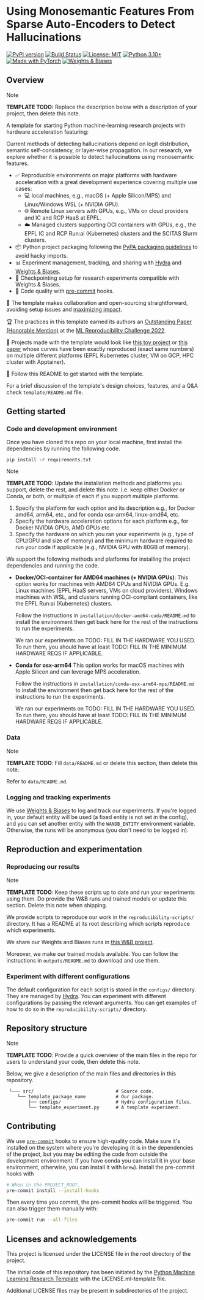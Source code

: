 # Using Monosemantic Features From Sparse Auto-Encoders to Detect Hallucinations

[![PyPI version](https://img.shields.io/pypi/v/sae-lens)](https://pypi.org/project/sae-lens/)
[![Build Status](https://github.com/manik-sethi/hallucination-circuits/actions/workflows/ci.yml/badge.svg)](https://github.com/manik-sethi/hallucination-circuits/actions)
[![License: MIT](https://img.shields.io/badge/License-MIT-yellow.svg)](LICENSE)
[![Python 3.10+](https://img.shields.io/badge/python-3.10%2B-blue.svg)](https://www.python.org/)
[![Made with PyTorch](https://img.shields.io/badge/PyTorch-%23EE4C2C.svg?logo=pytorch&logoColor=white)](https://pytorch.org/)
[![Weights & Biases](https://img.shields.io/badge/Weights%20&%20Biases-FFBE00?logo=weightsandbiases&logoColor=black)](https://wandb.ai/)


## Overview

> [!NOTE]
> **TEMPLATE TODO:**
> Replace the description below with a description of your project, then delete this note.

A template for starting Python machine-learning research
projects with hardware acceleration featuring:

Current methods of detecting hallucinations depend on logit distribution, semantic self-consistency, or layer-wise propagation.
In our research, we explore whether it is possible to detect hallucinations using monosemantic features.

- ✅ Reproducible environments on major platforms with hardware acceleration with a great development experience
  covering multiple use cases:
    - 💻 local machines, e.g., macOS (+ Apple Silicon/MPS) and Linux/Windows WSL (+ NVIDIA GPU).
    - 🌐 Remote Linux servers with GPUs, e.g., VMs on cloud providers and IC and RCP HaaS at EPFL.
    - ☁️ Managed clusters supporting OCI containers with GPUs, e.g., the EPFL IC and RCP Run:ai (Kubernetes) clusters
      and the SCITAS Slurm clusters.
- 📦 Python project packaging following the
  [PyPA packaging guidelines](https://packaging.python.org/en/latest/tutorials/packaging-projects/) to avoid hacky
  imports.
- 📊 Experiment management, tracking, and sharing with [Hydra](https://hydra.cc/)
  and [Weights & Biases](https://wandb.ai/site).
- 💾 Checkpointing setup for research experiments compatible with Weights & Biases.
- 🧹 Code quality with [pre-commit](https://pre-commit.com) hooks.

🤝 The template makes collaboration and open-sourcing straightforward, avoiding setup issues and
[maximizing impact](https://medium.com/paperswithcode/ml-code-completeness-checklist-e9127b168501#a826).

🏆 The practices in this template earned its authors
an [Outstanding Paper (Honorable Mention)](https://openreview.net/forum?id=E0qO5dI5aEn)
at the [ML Reproducibility Challenge 2022](https://paperswithcode.com/rc2022).

📌 Projects made with the template would look like
[this toy project](https://github.com/skandermoalla/pytoych-benchmark)
or [this paper](https://github.com/CLAIRE-Labo/no-representation-no-trust) whose curves have been exactly reproduced
(exact same numbers) on multiple different platforms (EPFL Kubernetes cluster, VM on GCP, HPC cluster with Apptainer).

📖 Follow this README to get started with the template.

For a brief discussion of the template's design choices, features, and a Q&A check `template/README.md` file.

## Getting started

### Code and development environment

Once you have cloned this repo on your local machine, first install the dependencies by running the following code.
```
pip install -r requirements.txt
```

> [!NOTE]
> **TEMPLATE TODO**:
> Update the installation methods and platforms you support, delete the rest, and delete this note.
> I.e. keep either Docker or Conda, or both, or multiple of each if you support multiple platforms.
> 1. Specify the platform for each option and its description
>    e.g., for Docker amd64, arm64, etc., and for conda osx-arm64, linux-amd64, etc.
> 2. Specify the hardware acceleration options for each platform
>    e.g., for Docker NVIDIA GPUs, AMD GPUs etc.
> 3. Specify the hardware on which you ran your experiments (e.g., type of CPU/GPU and size of memory) and
>    the minimum hardware required to run your code if applicable (e.g., NVIDIA GPU with 80GB of memory).

We support the following methods and platforms for installing the project dependencies and running the code.

- **Docker/OCI-container for AMD64 machines (+ NVIDIA GPUs)**:
  This option works for machines with AMD64 CPUs and NVIDIA GPUs.
  E.g. Linux machines (EPFL HaaS servers, VMs on cloud providers),
  Windows machines with WSL, and clusters running OCI-compliant containers,
  like the EPFL Run:ai (Kubernetes) clusters.

  Follow the instructions in `installation/docker-amd64-cuda/README.md` to install the environment
  then get back here for the rest of the instructions to run the experiments.

  We ran our experiments on TODO: FILL IN THE HARDWARE YOU USED.
  To run them, you should have at least TODO: FILL IN THE MINIMUM HARDWARE REQS IF APPLICABLE.

- **Conda for osx-arm64**
  This option works for macOS machines with Apple Silicon and can leverage MPS acceleration.

  Follow the instructions in `installation/conda-osx-arm64-mps/README.md` to install the environment
  then get back here for the rest of the instructions to run the experiments.

  We ran our experiments on TODO: FILL IN THE HARDWARE YOU USED.
  To run them, you should have at least TODO: FILL IN THE MINIMUM HARDWARE REQS IF APPLICABLE.

### Data

> [!NOTE]
> **TEMPLATE TODO**:
> Fill `data/README.md` or delete this section, then delete this note.

Refer to `data/README.md`.

### Logging and tracking experiments

We use [Weights & Biases](https://wandb.ai/site) to log and track our experiments.
If you're logged in, your default entity will be used (a fixed entity is not set in the config),
and you can set another entity with the `WANDB_ENTITY` environment variable.
Otherwise, the runs will be anonymous (you don't need to be logged in).

## Reproduction and experimentation

### Reproducing our results

> [!NOTE]
> **TEMPLATE TODO**:
> Keep these scripts up to date and run your experiments using them.
> Do provide the W&B runs and trained models or update this section.
> Delete this note when shipping.

We provide scripts to reproduce our work in the `reproducibility-scripts/` directory.
It has a README at its root describing which scripts reproduce which experiments.

We share our Weights and Biases runs in [this W&B project](https://wandb.ai/claire-labo/template-project-name).

Moreover, we make our trained models available.
You can follow the instructions in `outputs/README.md` to download and use them.

### Experiment with different configurations

The default configuration for each script is stored in the `configs/` directory.
They are managed by [Hydra](https://hydra.cc/docs/intro/).
You can experiment with different configurations by passing the relevant arguments.
You can get examples of how to do so in the `reproducibility-scripts/` directory.

## Repository structure

> [!NOTE]
> **TEMPLATE TODO**:
> Provide a quick overview of the main files in the repo for users to understand your code,
> then delete this note.

Below, we give a description of the main files and directories in this repository.

```
 └─── src/                              # Source code.
    └── template_package_name           # Our package.
        ├── configs/                    # Hydra configuration files.
        └── template_experiment.py      # A template experiment.
```

## Contributing

We use [`pre-commit`](https://pre-commit.com) hooks to ensure high-quality code.
Make sure it's installed on the system where you're developing
(it is in the dependencies of the project, but you may be editing the code from outside the development environment.
If you have conda you can install it in your base environment, otherwise, you can install it with `brew`).
Install the pre-commit hooks with

```bash
# When in the PROJECT_ROOT.
pre-commit install --install-hooks
```

Then every time you commit, the pre-commit hooks will be triggered.
You can also trigger them manually with:

```bash
pre-commit run --all-files
```

## Licenses and acknowledgements

This project is licensed under the LICENSE file in the root directory of the project.

The initial code of this repository has been initiated by the [Python Machine Learning Research Template](https://github.com/CLAIRE-Labo/python-ml-research-template)
with the LICENSE.ml-template file.

Additional LICENSE files may be present in subdirectories of the project.
